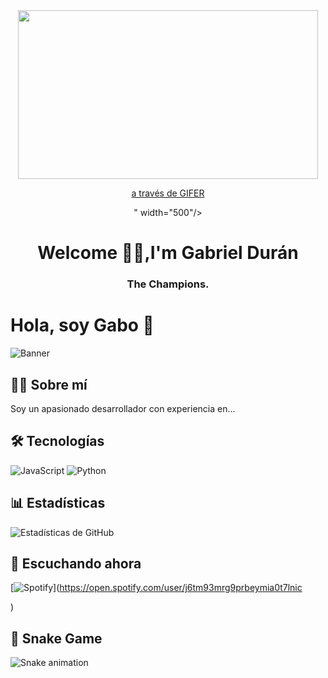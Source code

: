 <div id="header" align="center">
    <img src= "<iframe src="https://gifer.com/embed/4Xnj" width=480 height=270.084 frameBorder="0" allowFullScreen></iframe><p><a href="https://gifer.com">a través de GIFER</a></p>" width="500"/>                                                             
    <h1 align="center">Welcome 🌚🌙,I'm Gabriel Durán</h1>
    <h3 align="center">The Champions.</h3>
</div>

    
    
# Hola, soy Gabo 👋  

![Banner](https://github.com/TuUsuario/DuranTTV/blob/main/assets/banner.gif)  

## 👨‍💻 Sobre mí  
Soy un apasionado desarrollador con experiencia en...  

## 🛠 Tecnologías  
![JavaScript](https://img.shields.io/badge/JavaScript-F7DF1E?style=for-the-badge&logo=javascript&logoColor=black)
![Python](https://img.shields.io/badge/Python-3776AB?style=for-the-badge&logo=python&logoColor=white)  

## 📊 Estadísticas  
![Estadísticas de GitHub](https://github-readme-stats.vercel.app/api?username=DuranTTV&show_icons=true&theme=radical)  

## 🎵 Escuchando ahora  
[![Spotify](https://spotify-readme.vercel.app/api?theme=dark)](https://open.spotify.com/user/j6tm93mrg9prbeymia0t7lnic

)  

## 🐍 Snake Game  
![Snake animation](https://github.com/TuUsuario/DuranTTV/blob/output/github-contribution-grid-snake.svg)  

